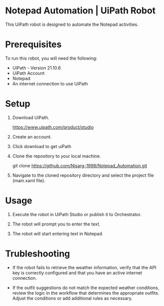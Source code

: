 # Notepad Automation | UiPath Robot

This UiPath robot is designed to automate the Notepad activities.

# Prerequisites
To run this robot, you will need the following:

- UiPath - Version 21.10.6    
- UiPath Account
- Notepad
- An internet connection to use UiPath

# Setup
1. Download UiPath.
    
    https://www.uipath.com/product/studio

2. Create an account.

3. Click download to get uiPath

4. Clone the repository to your local machine.

    git clone https://github.com/Nisarg-1998/Notepad_Automation.git

5. Navigate to the cloned repository directory and select the project file (main.xaml file).

# Usage

1. Execute the robot in UiPath Studio or publish it to Orchestrator.

2. The robot will prompt you to enter the text.

3. The robot will start entering text in Notepad. 

# Trubleshooting

- If the robot fails to retrieve the weather information, verify that the API key is correctly configured and that you have an active internet connection.

- If the outfit suggestions do not match the expected weather conditions, review the logic in the workflow that determines the appropriate outfits. Adjust the conditions or add additional rules as necessary.
